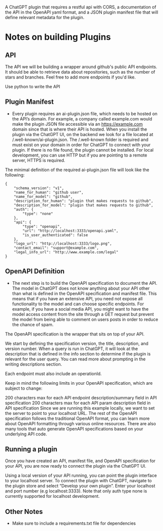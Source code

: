 A ChatGPT plugin that requires a restful api with CORS, a documentation of the API in the OpenAPI yaml format, and a 
JSON plugin manifest file that will define relevant metadata for the plugin.

# Notes on building Plugins

## API
The API we will be building a wrapper around github's public API endpoints.  It should be able to retrieve data about repositories, such as the number of stars and branches.  Feel free to add more endpoints if you'd like. 

Use python to write the API


## Plugin Manifest
* Every plugin requires an ai-plugin.json file, which needs to be hosted on the API’s domain. For example, a company called example.com would make the plugin JSON file accessible via an https://example.com domain since that is where their API is hosted. When you install the plugin via the ChatGPT UI, on the backend we look for a file located at /.well-known/ai-plugin.json. The /.well-known folder is required and must exist on your domain in order for ChatGPT to connect with your plugin. If there is no file found, the plugin cannot be installed. For local development, you can use HTTP but if you are pointing to a remote server, HTTPS is required.

The minimal definition of the required ai-plugin.json file will look like the following:
```
{
    "schema_version": "v1",
    "name_for_human": "github user",
    "name_for_model": "github",
    "description_for_human": "plugin that makes requests to github",
    "description_for_model": "plugin that makes requests to github",
    "auth": {
        "type": "none"
    },
    "api": {
        "type": "openapi",
        "url": "http://localhost:3333/openapi.yaml",
        "is_user_authenticated": false
    },
    "logo_url": "http://localhost:3333/logo.png",
    "contact_email": "support@example.com",
    "legal_info_url": "http://www.example.com/legal"
}
```
## OpenAPI Definition
* The next step is to build the OpenAPI specification to document the API. The model in ChatGPT does not know anything about your API other than what is defined in the OpenAPI specification and manifest file. This means that if you have an extensive API, you need not expose all functionality to the model and can choose specific endpoints. For example, if you have a social media API, you might want to have the model access content from the site through a GET request but prevent the model from being able to comment on users posts in order to reduce the chance of spam.

The OpenAPI specification is the wrapper that sits on top of your API.

We start by defining the specification version, the title, description, and version number. When a query is run in ChatGPT, it will look at the description that is defined in the info section to determine if the plugin is relevant for the user query. You can read more about prompting in the writing descriptions section.

Each endpoint must also include an operationId.

Keep in mind the following limits in your OpenAPI specification, which are subject to change:

200 characters max for each API endpoint description/summary field in API specification
200 characters max for each API param description field in API specification
Since we are running this example locally, we want to set the server to point to your localhost URL. The rest of the OpenAPI specification follows the traditional OpenAPI format, you can learn more about OpenAPI formatting through various online resources. There are also many tools that auto generate OpenAPI specifications based on your underlying API code.

## Running a plugin
Once you have created an API, manifest file, and OpenAPI specification for your API, you are now ready to connect the plugin via the ChatGPT UI.

Using a local version of your API running, you can point the plugin interface to your localhost server. To connect the plugin with ChatGPT, navigate to the plugin store and select “Develop your own plugin”. Enter your localhost and port number (e.g localhost:3333). Note that only auth type none is currently supported for localhost development.

## Other Notes
* Make sure to include a requirements.txt file for dependencies
